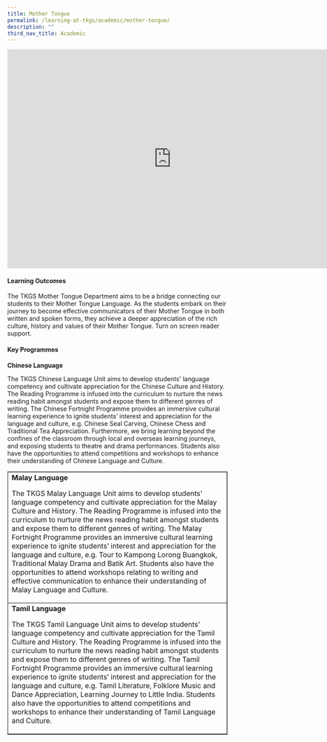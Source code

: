 ```yaml
---
title: Mother Tongue
permalink: /learning-at-tkgs/academic/mother-tongue/
description: ""
third_nav_title: Academic
---
```

<iframe src="https://docs.google.com/presentation/d/e/2PACX-1vTKSdNRJqjzmxvcyyr12XjL6B-eN3EfRoyt3RrQvllJCKk2XL9DkO1cOyYCJInpGYJZJlJ2JpHO9RY5/embed?start=false&loop=false&delayms=10000" frameborder="0" width="750" height="500" allowfullscreen="true"></iframe>

<h4><strong>Learning Outcomes</strong></h4>
<p>The TKGS Mother Tongue Department aims to be a bridge connecting our students to their Mother Tongue Language. As the students embark on their journey to become effective communicators of their Mother Tongue in both written and spoken forms, they achieve a deeper appreciation of the rich culture, history and values of their Mother Tongue. Turn on screen reader support.</p>
<h4><strong>Key Programmes</strong></h4>
<table style= "width: 100%;" border="1">
<tbody>
<tr>
<strong>Chinese Language</strong>
<p>The TKGS Chinese Language Unit aims to develop students' language competency and cultivate appreciation for the Chinese Culture and History. The Reading Programme is infused into the curriculum to nurture the news reading habit amongst students and expose them to different genres of writing. The Chinese Fortnight Programme provides an immersive cultural learning experience to ignite students&rsquo; interest and appreciation for the language and culture, e.g. Chinese Seal Carving, Chinese Chess and Traditional Tea Appreciation. Furthermore, we bring learning beyond the confines of the classroom through local and overseas learning journeys, and exposing students to theatre and drama performances. Students also have the opportunities to attend competitions and workshops to enhance their understanding of Chinese Language and Culture.</p>
</td>
<td style="width: 50%;">
<strong>Malay Language</strong>
<p>The TKGS Malay Language Unit aims to develop students' language competency and cultivate appreciation for the Malay Culture and History. The Reading Programme is infused into the curriculum to nurture the news reading habit amongst students and expose them to different genres of writing. The Malay Fortnight Programme provides an immersive cultural learning experience to ignite students&rsquo; interest and appreciation for the language and culture, e.g. Tour to Kampong Lorong Buangkok, Traditional Malay Drama and Batik Art. Students also have the opportunities to attend workshops relating to writing and effective communication to enhance their understanding of Malay Language and Culture.</p>
</td>
</tr>
<tr>
<td style="width: 50%;">
<strong>Tamil Language</strong>
<p>The TKGS Tamil Language Unit aims to develop students' language competency and cultivate appreciation for the Tamil Culture and History. The Reading Programme is infused into the curriculum to nurture the news reading habit amongst students and expose them to different genres of writing. The Tamil Fortnight Programme provides an immersive cultural learning experience to ignite students&rsquo; interest and appreciation for the language and culture, e.g. Tamil Literature, Folklore Music and Dance Appreciation, Learning Journey to Little India. Students also have the opportunities to attend competitions and workshops to enhance their understanding of Tamil Language and Culture.</p>
</td>
</tr>
</tbody>
</table>
